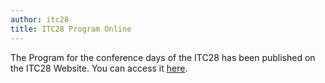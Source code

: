 ```yaml
---
author: itc28
title: ITC28 Program Online
---
```



The Program for the conference days of the ITC28 has been published on the ITC28 Website. You can access it [here](https://itc28.org/en/schedule/conference-program.html).
